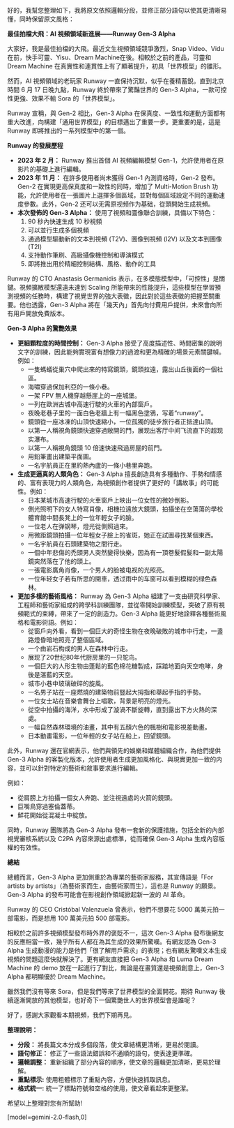 好的，我幫您整理如下，我將原文依照邏輯分段，並修正部分語句以使其更清晰易懂，同時保留原文風格：

**最佳拍檔大飛：AI 視頻領域新進展——Runway Gen-3 Alpha**

大家好，我是最佳拍檔的大飛。最近文生視頻領域競爭激烈，Snap Video、Vidu在前，快手可靈、Yisu、Dream Machine在後。相較於之前的產品，可靈和 Dream Machine 在真實性和連貫性上有了顯著提升，初具「世界模型」的雛形。

然而，AI 視頻領域的老玩家 Runway 一直保持沉默，似乎在養精蓄銳。直到北京時間 6 月 17 日晚九點，Runway 終於帶來了驚豔世界的 Gen-3 Alpha，一款可控性更強、效果不輸 Sora 的「世界模型」。

Runway 宣稱，與 Gen-2 相比，Gen-3 Alpha 在保真度、一致性和運動方面都有重大改進，向構建「通用世界模型」的目標邁出了重要一步。更重要的是，這是 Runway 即將推出的一系列模型中的第一個。

**Runway 的發展歷程**

*   **2023 年 2 月：** Runway 推出首個 AI 視頻編輯模型 Gen-1，允許使用者在原影片的基礎上進行編輯。
*   **2023 年 11 月：** 在許多使用者尚未獲得 Gen-1 內測資格時，Gen-2 發布。Gen-2 在實現更高保真度和一致性的同時，增加了 Multi-Motion Brush 功能，允許使用者在一張圖片上選擇多個區域，並對每個區域設定不同的運動速度參數。此外，Gen-2 还可以无需原视频作为基础，從頭開始生成視頻。
*   **本次發佈的 Gen-3 Alpha：** 使用了視頻和圖像聯合訓練，具備以下特色：
    1.  90 秒內快速生成 10 秒視頻
    2.  可以並行生成多個視頻
    3.  通過模型驅動新的文本到視頻 (T2V)、圖像到視頻 (I2V) 以及文本到圖像 (T2I)
    4.  支持動作筆刷、高級攝像機控制和導演模式
    5.  即將推出用於精細控制結構、風格、動作的工具

Runway 的 CTO Anastasis Germanidis 表示，在多模態模型中，「可控性」是關鍵。視頻擴散模型還遠未達到 Scaling 所能帶來的性能提升，這些模型在學習預測視頻的任務時，構建了視覺世界的強大表徵，因此對於這些表徵的把握至關重要。他也透露，Gen-3 Alpha 將在「幾天內」首先向付費用戶提供，未來會向所有用戶開放免費版本。

**Gen-3 Alpha 的驚艷效果**

*   **更細顆粒度的時間控制：** Gen-3 Alpha 接受了高度描述性、時間密集的說明文字的訓練，因此能夠實現富有想像力的過渡和更為精確的場景元素關鍵幀。例如：
    *   一隻螞蟻從巢穴中爬出來的特寫鏡頭，鏡頭拉遠，露出山丘後面的一個社區。
    *   海嘯穿過保加利亞的一條小巷。
    *   一架 FPV 無人機穿越懸崖上的一座城堡。
    *   一列在歐洲古城中高速行駛的火車的內部窗戶。
    *   夜晚老巷子里的一面白色老牆上有一幅黑色塗鴉，写着“runway”。
    *   鏡頭從一座冰凍的山頂快速縮小，一位孤獨的徒步旅行者正抵達山頂。
    *   以第一人稱視角鏡頭快速穿過敞開的門，展现出客厅中间飞流直下的超现实瀑布。
    *   以第一人稱視角鏡頭 10 倍速快速飛過房屋的前門。
    *   用鉛筆畫出建築平面圖。
    *   一名宇航員正在里約熱內盧的一條小巷里奔跑。
*   **生成更逼真的人類角色：** Gen-3 Alpha 擅長創造具有多種動作、手勢和情感的、富有表現力的人類角色，為視頻創作者提供了更好的「講故事」的可能性。例如：
    *   日本某城市高速行駛的火車窗戶上映出一位女性的微妙倒影。
    *   側光照明下的女人特寫肖像，相機拉遠放大鏡頭，拍攝坐在空蕩蕩的學校體育館中間長凳上的一位年輕女子的臉。
    *   一位老人在弹钢琴，燈光從側照過來。
    *   用微距鏡頭拍攝一位年輕女子臉上的雀斑，她正在試圖尋找某個東西。
    *   一名宇航員在石頭建築物之間行走。
    *   一個中年悲傷的禿頭男人突然變得快樂，因為有一頂卷髮假髮和一副太陽鏡突然落在了他的頭上。
    *   一張電影廣角肖像，一个男人的脸被电视的光照亮。
    *   一位年轻女子若有所思的開車，透过雨中的车窗可以看到模糊的绿色森林。
*   **更加多樣的藝術風格：** Runway 為 Gen-3 Alpha 組建了一支由研究科學家、工程師和藝術家組成的跨學科訓練團隊，並從零開始訓練模型，突破了原有視頻範式的束縛，帶來了一定的創造力。Gen-3 Alpha 能更好地詮釋各種藝術風格和電影術語。例如：
    *   從窗戶向外看，看到一個巨大的奇怪生物在夜晚破敗的城市中行走，一盞路燈昏暗地照亮了整個區域。
    *   一个由岩石构成的男人在森林中行走。
    *   展现了20世纪80年代厨房里的一只鸵鸟。
    *   一個巨大的人形生物由蓬鬆的藍色棉花糖製成，踩踏地面向天空咆哮，身後是湛藍的天空。
    *   城市小巷中玻璃破碎的旋風。
    *   一名男子站在一座燃燒的建築物前豎起大拇指和舉起手指的手勢。
    *   一位女士站在音樂會舞台上唱歌，背景是明亮的燈光。
    *   從空中拍攝的海洋，水中形成了漩渦不斷旋轉，直到露出下方火熱的深處。
    *   一幅自然森林環境的油畫，其中有五顏六色的楓樹和電影視差動畫。
    *  日本動畫電影，一位年輕的女子站在船上，回望鏡頭。

此外，Runway 還在官網表示，他們與領先的娛樂和媒體組織合作，為他們提供 Gen-3 Alpha 的客製化版本，允許使用者生成更加風格化、與現實更加一致的内容，並可以針對特定的藝術和敘事要求進行編輯。

例如：

*   從肩膀上方拍攝一個女人奔跑、並注視遠處的火箭的鏡頭。
*   巨嘴鳥穿過塞倫蓋蒂。
*   鮮花開始從混凝土中綻放。

同時，Runway 團隊將為 Gen-3 Alpha 發布一套新的保護措施，包括全新的內部視覺審核系統以及 C2PA 內容來源出處標準，從而確保 Gen-3 Alpha 生成內容版權的有效性。

**總結**

總體而言，Gen-3 Alpha 更加側重於為專業的藝術家服務，其宣傳語是「For artists by artists」（為藝術家而生，由藝術家而生），這也是 Runway 的願景。Gen-3 Alpha 的發布可能會在影視創作領域掀起新一波的 AI 革命。

Runway 的 CEO Cristóbal Valenzuela 曾表示，他們不想要花 5000 萬美元拍一部電影，而是想用 100 萬美元拍 500 部電影。

相較於之前許多視頻模型發布時外界的褒貶不一，這次 Gen-3 Alpha 發布後網友的反應相當一致，幾乎所有人都在為其生成的效果所驚嘆。有網友認為 Gen-3 Alpha 生成動漫的能力是他們「很了解用戶需求」的表現；也有網友驚嘆文本生成視頻的問題這麼快就解決了。更有網友直接把 Gen-3 Alpha 和 Luma Dream Machine 的 demo 放在一起進行了對比，無論是在畫質還是視頻創意上，Gen-3 Alpha 都明顯優於 Dream Machine。

雖然我們沒有等來 Sora，但是我們等來了世界模型的全面開花。期待 Runway 後續逐漸開放的其他模型，也好奇下一個驚艷世人的世界模型會是誰呢？

好了，感謝大家觀看本期視頻，我們下期再見。

**整理說明：**

*   **分段：** 將長篇文本分成多個段落，使文章結構更清晰，更易於閱讀。
*   **語句修正：** 修正了一些語法錯誤和不通順的語句，使表達更準確。
*   **邏輯調整：**  重新組織了部分內容的順序，使文章的邏輯更加清晰，更易於理解。
*   **重點標示:** 使用粗體標示了重點內容，方便快速抓取訊息。
*   **格式統一:** 統一了標點符號和空格的使用，使文章看起來更整潔。

希望以上整理對您有所幫助!

[model=gemini-2.0-flash,0]
